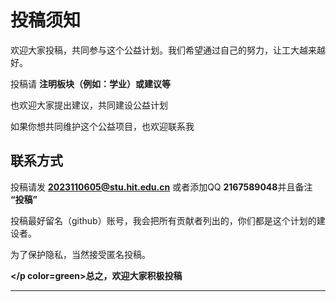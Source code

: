 


# **投稿须知**

欢迎大家投稿，共同参与这个公益计划。我们希望通过自己的努力，让工大越来越好。

投稿请 **注明板块（例如：学业）或建议等**

也欢迎大家提出建议，共同建设公益计划

如果你想共同维护这个公益项目，也欢迎联系我

## **联系方式**

投稿请发 **2023110605@stu.hit.edu.cn** 或者添加QQ **2167589048**并且备注 **“投稿”**

投稿最好留名（github）账号，我会把所有贡献者列出的，你们都是这个计划的建设者。

为了保护隐私，当然接受匿名投稿。

**</p color=green>总之，欢迎大家积极投稿</p>**


***
